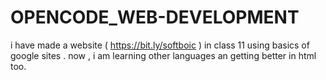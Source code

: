# OPENCODE_WEB-DEVELOPMENT
i have made a website (   https://bit.ly/softboic   ) in class 11 using basics of google sites . now , i am learning other languages an getting better in html too.
